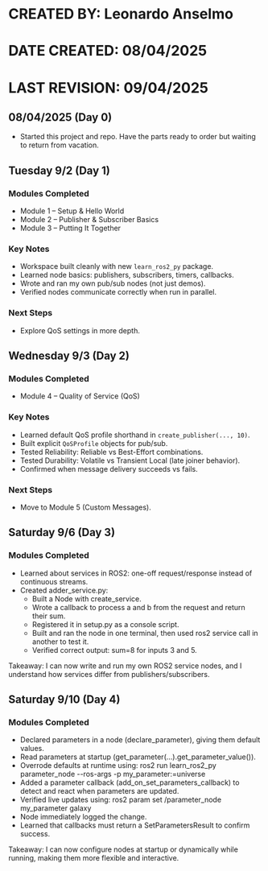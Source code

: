 # CREATED BY:   	Leonardo Anselmo
# DATE CREATED: 	08/04/2025
# LAST REVISION:	09/04/2025 


## 08/04/2025 (Day 0)
- Started this project and repo. Have the parts ready to order but waiting to return from vacation.


## Tuesday 9/2 (Day 1)
### Modules Completed
- Module 1 – Setup & Hello World  
- Module 2 – Publisher & Subscriber Basics  
- Module 3 – Putting It Together  

### Key Notes
- Workspace built cleanly with new `learn_ros2_py` package.  
- Learned node basics: publishers, subscribers, timers, callbacks.  
- Wrote and ran my own pub/sub nodes (not just demos).  
- Verified nodes communicate correctly when run in parallel.  

### Next Steps
- Explore QoS settings in more depth. 


## Wednesday 9/3 (Day 2)
### Modules Completed
- Module 4 – Quality of Service (QoS)  

### Key Notes
- Learned default QoS profile shorthand in `create_publisher(..., 10)`.  
- Built explicit `QoSProfile` objects for pub/sub.  
- Tested Reliability: Reliable vs Best-Effort combinations.  
- Tested Durability: Volatile vs Transient Local (late joiner behavior).  
- Confirmed when message delivery succeeds vs fails.  

### Next Steps
- Move to Module 5 (Custom Messages).


## Saturday 9/6 (Day 3)
### Modules Completed
- Learned about services in ROS2: one-off request/response instead of continuous streams.
- Created adder_service.py:
    - Built a Node with create_service.
    - Wrote a callback to process a and b from the request and return their sum.
    - Registered it in setup.py as a console script.
    - Built and ran the node in one terminal, then used ros2 service call in another to test it.
    - Verified correct output: sum=8 for inputs 3 and 5.

Takeaway: I can now write and run my own ROS2 service nodes, and I understand how services differ from publishers/subscribers.


## Saturday 9/10 (Day 4)
### Modules Completed
- Declared parameters in a node (declare_parameter), giving them default values.
- Read parameters at startup (get_parameter(...).get_parameter_value()).
- Overrode defaults at runtime using:
    ros2 run learn_ros2_py parameter_node --ros-args -p my_parameter:=universe
- Added a parameter callback (add_on_set_parameters_callback) to detect and react when parameters are updated.
- Verified live updates using:
    ros2 param set /parameter_node my_parameter galaxy
- Node immediately logged the change.
- Learned that callbacks must return a SetParametersResult to confirm success.

Takeaway: I can now configure nodes at startup or dynamically while running, making them more flexible and interactive.